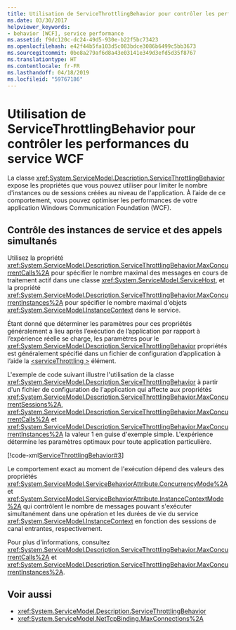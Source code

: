```yaml
---
title: Utilisation de ServiceThrottlingBehavior pour contrôler les performances du service WCF
ms.date: 03/30/2017
helpviewer_keywords:
- behavior [WCF], service performance
ms.assetid: f9dc120c-dc24-49d5-930e-b22f5bc73423
ms.openlocfilehash: e42f44b5fa103d5c083bdce3086b6499c5bb3673
ms.sourcegitcommit: 0be8a279af6d8a43e03141e349d3efd5d35f8767
ms.translationtype: HT
ms.contentlocale: fr-FR
ms.lasthandoff: 04/18/2019
ms.locfileid: "59767186"
---
```

# <a name="using-servicethrottlingbehavior-to-control-wcf-service-performance"></a>Utilisation de ServiceThrottlingBehavior pour contrôler les performances du service WCF
La classe <xref:System.ServiceModel.Description.ServiceThrottlingBehavior> expose les propriétés que vous pouvez utiliser pour limiter le nombre d'instances ou de sessions créées au niveau de l'application. À l’aide de ce comportement, vous pouvez optimiser les performances de votre application Windows Communication Foundation (WCF).  
  
## <a name="controlling-service-instances-and-concurrent-calls"></a>Contrôle des instances de service et des appels simultanés  
 Utilisez la propriété <xref:System.ServiceModel.Description.ServiceThrottlingBehavior.MaxConcurrentCalls%2A> pour spécifier le nombre maximal des messages en cours de traitement actif dans une classe <xref:System.ServiceModel.ServiceHost>, et la propriété <xref:System.ServiceModel.Description.ServiceThrottlingBehavior.MaxConcurrentInstances%2A> pour spécifier le nombre maximal d'objets <xref:System.ServiceModel.InstanceContext> dans le service.  
  
 Étant donné que déterminer les paramètres pour ces propriétés généralement a lieu après l’exécution de l’application par rapport à l’expérience réelle se charge, les paramètres pour le <xref:System.ServiceModel.Description.ServiceThrottlingBehavior> propriétés est généralement spécifié dans un fichier de configuration d’application à l’aide la [ \<serviceThrottling >](../../../../docs/framework/configure-apps/file-schema/wcf/servicethrottling.md) élément.  
  
 L'exemple de code suivant illustre l'utilisation de la classe <xref:System.ServiceModel.Description.ServiceThrottlingBehavior> à partir d'un fichier de configuration de l'application qui affecte aux propriétés <xref:System.ServiceModel.Description.ServiceThrottlingBehavior.MaxConcurrentSessions%2A>, <xref:System.ServiceModel.Description.ServiceThrottlingBehavior.MaxConcurrentCalls%2A> et <xref:System.ServiceModel.Description.ServiceThrottlingBehavior.MaxConcurrentInstances%2A> la valeur 1 en guise d'exemple simple. L'expérience détermine les paramètres optimaux pour toute application particulière.  
  
 [!code-xml[ServiceThrottlingBehavior#3](../../../../samples/snippets/csharp/VS_Snippets_CFX/servicethrottlingbehavior/cs/hostapplication.exe.config#3)]  
  
 Le comportement exact au moment de l'exécution dépend des valeurs des propriétés <xref:System.ServiceModel.ServiceBehaviorAttribute.ConcurrencyMode%2A> et <xref:System.ServiceModel.ServiceBehaviorAttribute.InstanceContextMode%2A> qui contrôlent le nombre de messages pouvant s'exécuter simultanément dans une opération et les durées de vie du service <xref:System.ServiceModel.InstanceContext> en fonction des sessions de canal entrantes, respectivement.  
  
 Pour plus d'informations, consultez <xref:System.ServiceModel.Description.ServiceThrottlingBehavior.MaxConcurrentCalls%2A> et <xref:System.ServiceModel.Description.ServiceThrottlingBehavior.MaxConcurrentInstances%2A>.  
  
## <a name="see-also"></a>Voir aussi

- <xref:System.ServiceModel.Description.ServiceThrottlingBehavior>
- <xref:System.ServiceModel.NetTcpBinding.MaxConnections%2A>
